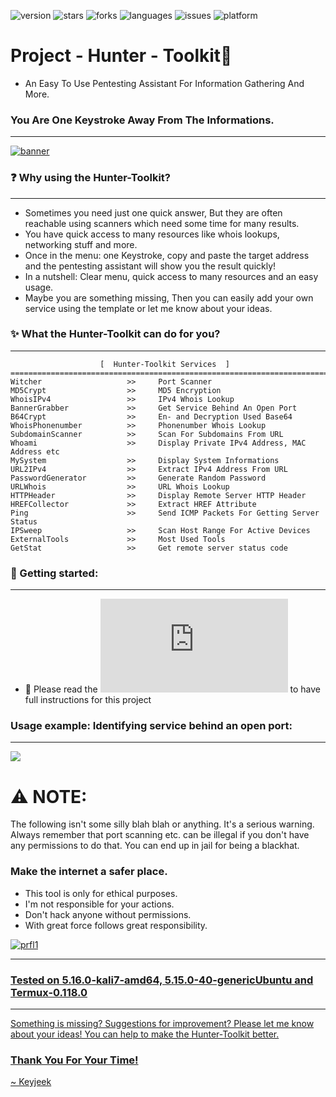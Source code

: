 ![version](https://img.shields.io/badge/Version-1.1.9-informational?style=flat&logo=&logoColor=white&color=red) ![stars](https://img.shields.io/github/stars/Keyj33k/Hunter-Toolkit?style=social) ![forks](https://img.shields.io/github/forks/Keyj33k/Hunter-Toolkit?label=Forks&logo=&logoColor=white&color=blue) ![languages](https://img.shields.io/github/languages/count/Keyj33k/Hunter-Toolkit?style=social&logo=&logoColor=white&color=blue) ![issues](https://img.shields.io/github/last-commit/Keyj33k/Hunter-Toolkit?style=flat&logo=&logoColor=white&color=blue) ![platform](https://img.shields.io/badge/Platform-Linux-informational?style=flat&logo=&logoColor=white&color=green) 

# Project - Hunter - Toolkit:snake: 

- An Easy To Use Pentesting Assistant For Information Gathering And More.

### You Are One Keystroke Away From The Informations.

---

<a href="https://github.com/Keyj33k/Hunter/archive/refs/heads/main.zip"><img src="https://github.com/Keyj33k/Hunter-Toolkit/blob/main/imgs/hunter1.0.7.png?raw=true" alt="banner"/></a>

### :question: Why using the Hunter-Toolkit?

---

- Sometimes you need just one quick answer, But they are often reachable using scanners which need some time for many results.
- You have quick access to many resources like whois lookups, networking stuff and more.
- Once in the menu: one Keystroke, copy and paste the target address and the pentesting assistant will show you the result quickly!
- In a nutshell: Clear menu, quick access to many resources and an easy usage.
- Maybe you are something missing, Then you can easily add your own service using the template or let me know about your ideas.


### :sparkles: What the Hunter-Toolkit can do for you?

---

```
                    [  Hunter-Toolkit Services  ]   
==========================================================================
Witcher                   >>     Port Scanner
MD5Crypt                  >>     MD5 Encryption
WhoisIPv4                 >>     IPv4 Whois Lookup
BannerGrabber             >>     Get Service Behind An Open Port
B64Crypt                  >>     En- and Decryption Used Base64
WhoisPhonenumber          >>     Phonenumber Whois Lookup
SubdomainScanner          >>     Scan For Subdomains From URL
Whoami                    >>     Display Private IPv4 Address, MAC Address etc
MySystem                  >>     Display System Informations
URL2IPv4                  >>     Extract IPv4 Address From URL
PasswordGenerator         >>     Generate Random Password
URLWhois                  >>     URL Whois Lookup
HTTPHeader                >>     Display Remote Server HTTP Header
HREFCollector             >>     Extract HREF Attribute
Ping                      >>     Send ICMP Packets For Getting Server Status
IPSweep                   >>     Scan Host Range For Active Devices
ExternalTools             >>     Most Used Tools
GetStat                   >>     Get remote server status code
```


### :rocket: Getting started:

---

- :book: Please read the ![docs](https://github.com/Keyj33k/Hunter-Toolkit/blob/main/DOCS/INSTALLATION.md) to have full instructions for this project


### Usage example: Identifying service behind an open port:

---

<img src="https://github.com/Keyj33k/Hunter-Toolkit/blob/main/imgs/huntdemo.gif?raw=true"/>

# :warning: NOTE:

The following isn't some silly blah blah or anything. It's a serious warning.
Always remember that port scanning etc. can be illegal if you don't have any
permissions to do that. You can end up in jail for being a blackhat.
    
### Make the internet a safer place.

- This tool is only for ethical purposes. 
- I'm not responsible for your actions. 
- Don't hack anyone without permissions.
- With great force follows great responsibility.

<div id="profile">
  <a href="https://www.python.org/">
    <img src="https://github.com/Keyj33k/Hunter-Toolkit/blob/main/imgs/pypy.jpeg?raw=true" alt="prfl1">

--- 
### Tested on 5.16.0-kali7-amd64, 5.15.0-40-genericUbuntu and Termux-0.118.0  
---
    
Something is missing? Suggestions for improvement? 
Please let me know about your ideas! You can help to make the Hunter-Toolkit better.
### Thank You For Your Time!
    
~ Keyjeek

